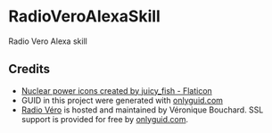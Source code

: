 # RadioVeroAlexaSkill
Radio Vero Alexa skill

## Credits
- <a href="https://www.flaticon.com/free-icons/nuclear-power" title="nuclear power icons">Nuclear power icons created by juicy_fish - Flaticon</a>
- GUID in this project were generated with <a href="https://onlyguid.com/" title="onlyguid">onlyguid.com</a>
- <a href="http://13598.cloudrad.io:9144/live" title="Radio Véro">Radio Véro</a> is hosted and maintained by Véronique Bouchard. SSL support is provided for free by <a href="https://onlyguid.com/" title="onlyguid">onlyguid.com</a>.
